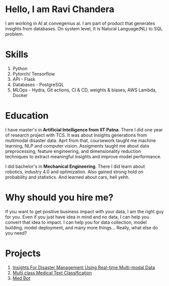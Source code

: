 # Hello, I am Ravi Chandera
I am working in AI at convegenius ai. I am part of product that generates insights from databases. On system level, It is Natural Language(NL) to SQL problem. 
# Skills 
1. Python
2. Pytorch/ Tensorflow
3. API - Flask
4. Databases - PostgreSQL
5. MLOps - Hydra, Git actions, CI & CD, weights & biases, AWS Lambda, Docker

# Education
I have master's in **Artificial Intelligence from IIT Patna**. There I did one year of research project with TCS. It was about Insights generations from multimodal disaster data. Aprt from that, coursework taught me machine learning, NLP and computer vision. Assigments taught me about data preprocessing, feature engineering, and dimensionality reduction techniques to extract meaningful insights and improve model performance.

I did bachelor's in **Mechanical Engineering**. There I did learn about robotics, industry 4.0 and optimization. Also gained strong hold on probability and statistics. And learned about cars, hell yehh.

# Why should you hire me?
If you want to get positive business impact with your data, I am the right guy for you. Even if you just have idea in mind and no data, I can help you convert that idea to impact. I can help you for data collection, model building, model deployment, and many more things... Really, what else do you need?

# Projects
1. [Insights For Disaster Management Using Real-time Multi-modal Data](https://ravichandera.notion.site/2-Real-time-multimodal-data-fusion-f2ef032dca6346a8892d1e5ed06f2d1b)
2. [Multi class Medical Text Classification](https://ravichandera.notion.site/Multi-class-Medical-Text-Classification-f1257d399216483089cc2d395b39a506)
3. [Med Bot](https://ravichandera.notion.site/7-Med-Bot-b0b2ac3a02914d03822ff88d98ace57a)

